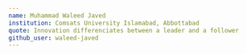 ```yaml
---
name: Muhammad Waleed Javed
institution: Comsats University Islamabad, Abbottabad
quote: Innovation differenciates between a leader and a follower
github_user: waleed-javed
---
```

